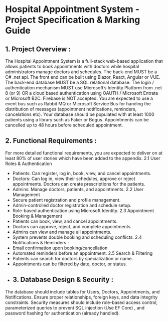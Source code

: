 # Hospital Appointment System - Project Specification &amp; Marking Guide
 ## 1. Project Overview :
The Hospital Appointment System is a full-stack web-based application that allows patients to book appointments with doctors while hospital administrators manage doctors and schedules.
The back-end MUST be a C# .net api. The front end can be built using Blazor, React, Angular or VUE. 
The back-end database MUST be a SQL relational database.
The login / authentication mechanism MUST use Microsoft’s Identity Platform from .net 8 (or 9) OR a cloud based authentication using OAUTH / Microsoft Entrata or Microsoft B2C. Firebase is NOT accepted. 
You are expected to use a event bus such as Rabbit MQ or Microsoft Service Bus for handing the distribution of messages (appointment notifications, reminders, cancelations etc).
Your database should be populated with at least 1000 patients using a library such as Faker or Bogus.
Appointments can be cancelled up to 48 hours before scheduled appointment.
## 2. Functional Requirements :
For more detailed functional requirements, you are expected to deliver on at least 80% of user stories which have been added to the appendix.
2.1 User Roles & Authentication
- Patients: Can register, log in, book, view, and cancel appointments.
- Doctors: Can log in, view their schedules, approve or reject appointments. Doctors can create prescriptions for the patients. 
- Admins: Manage doctors, patients, and appointments.
2.2 User Management
- Secure patient registration and profile management.
- Admin-controlled doctor registration and schedule setup.
- Role-based authentication using Microsoft Identity.
2.3 Appointment Booking & Management
- Patients can book, view, and cancel appointments.
- Doctors can approve, reject, and complete appointments.
- Admins can view and manage all appointments.
- System prevents double booking and scheduling conflicts.
2.4 Notifications & Reminders :
- Email confirmation upon booking/cancellation 
- Automated reminders before an appointment.
2.5 Search & Filtering
- Patients can search for doctors by specialization or name.
- Appointments can be filtered by date, doctor, or status.
- ## 3. Database Design & Security :
The database should include tables for Users, Doctors, Appointments, and Notifications. Ensure proper relationships, foreign keys, and data integrity constraints.
Security measures should include role-based access control, parameterized queries to prevent SQL injection (Use EF Core) , and password hashing for authentication (already handled).
